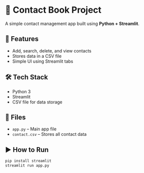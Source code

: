 
# 📒 Contact Book Project

A simple contact management app built using **Python + Streamlit**.

## 🚀 Features

- Add, search, delete, and view contacts
- Stores data in a CSV file
- Simple UI using Streamlit tabs

## 🛠️ Tech Stack

- Python 3
- Streamlit
- CSV file for data storage

## 📂 Files

- `app.py` – Main app file
- `contact.csv` – Stores all contact data

## ▶️ How to Run

```bash
pip install streamlit
streamlit run app.py
